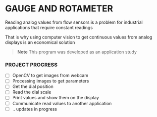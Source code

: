 # GAUGE AND ROTAMETER 

Reading analog values from flow sensors is a problem for industrial applications that require constant readings

That is why using computer vision to get continuous values from analog displays is an economical solution

> **Note**
> This program was developed as an application study

### PROJECT PROGRESS
- [ ] OpenCV to get images from webcam
- [ ] Processing images to get parameters
- [ ] Get the dial position
- [ ] Read the dial scale
- [ ] Print values and show them on the display
- [ ] Communicate read values to another application
- [ ] .. updates in progress